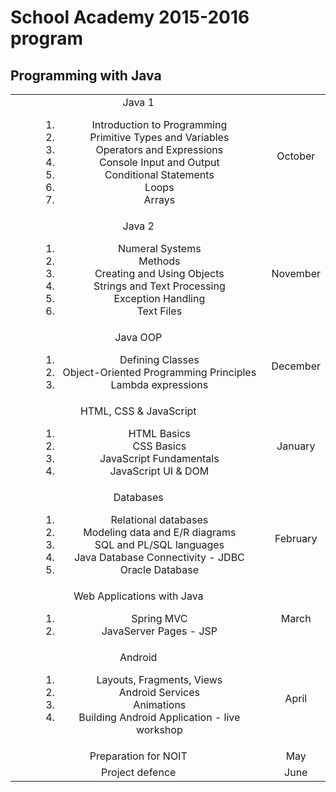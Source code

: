 # School Academy 2015-2016 program
## Programming with Java

|  	|  	|
|:---:|:-:|
| <dt>Java 1</dt><dd><ol><li>Introduction to Programming</li><li>Primitive Types and Variables</li><li>Operators and Expressions</li><li>Console Input and Output</li><li>Conditional Statements</li><li>Loops</li><li>Arrays</li></ol></dd> | October |
| <dt>Java 2</dt><dd><ol><li>Numeral Systems</li><li>Methods</li><li>Creating and Using Objects</li><li>Strings and Text Processing</li><li>Exception Handling</li><li>Text Files</li></ol></dd> | November |
| <dt>Java OOP</dt><dd><ol><li>Defining Classes</li><li>Object-Oriented Programming Principles</li><li>Lambda expressions</li></ol></dd> | December |
| <dt>HTML, CSS & JavaScript</dt><dd><ol><li>HTML Basics</li><li>CSS Basics</li><li>JavaScript Fundamentals</li><li>JavaScript UI & DOM</li></ol></dd> | January |
| <dt>Databases</dt><dd><ol><li>Relational databases</li><li>Modeling data and E/R diagrams</li><li>SQL and PL/SQL languages</li><li>Java Database Connectivity - JDBC</li><li>Oracle Database</li></ol></dd> | February |
| <dt>Web Applications with Java</dt><dd><ol><li>Spring MVC</li><li>JavaServer Pages - JSP</li></ol></dd> | March |
| <dt>Android</dt><dd><ol><li>Layouts, Fragments, Views</li><li>Android Services</li><li>Animations</li><li>Building Android Application - live workshop</li></ol></dd> | April |
| <dt>Preparation for NOIT</dt> | May |
| <dt>Project defence</dt> | June |

